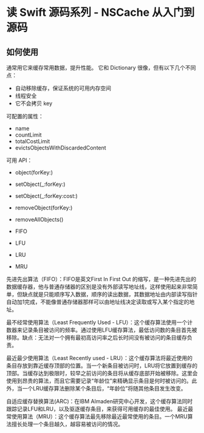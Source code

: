 # 读 Swift 源码系列 - NSCache 从入门到源码

 
 ## 如何使用
 通常用它来缓存常用数据，提升性能。
 它和 Dictionary 很像，但有以下几个不同点：
 * 自动移除缓存，保证系统的可用内存空间
 * 线程安全
 * 它不会拷贝 key
 
 可配置的属性：
 * name
 * countLimit
 * totalCostLimit
 * evictsObjectsWithDiscardedContent
 
 可用 API：
 * object(forKey:)
 * setObject(_:forKey:)
 * setObject(_:forKey:cost:)
 * removeObject(forKey:)
 * removeAllObjects()
 

* FIFO
* LFU 
* LRU 
* MRU 


 先进先出算法（FIFO）：FIFO是英文First In First Out 的缩写，是一种先进先出的数据缓存器，他与普通存储器的区别是没有外部读写地址线，这样使用起来非常简单，但缺点就是只能顺序写入数据，顺序的读出数据，其数据地址由内部读写指针自动加1完成，不能像普通存储器那样可以由地址线决定读取或写入某个指定的地址。
 
 最不经常使用算法（Least Frequently Used  - LFU）：这个缓存算法使用一个计数器来记录条目被访问的频率。通过使用LFU缓存算法，最低访问数的条目首先被移除。缺点：无法对一个拥有最初高访问率之后长时间没有被访问的条目缓存负责。
 
 最近最少使用算法（Least Recently used - LRU）：这个缓存算法将最近使用的条目存放到靠近缓存顶部的位置。当一个新条目被访问时，LRU将它放置到缓存的顶部。当缓存达到极限时，较早之前访问的条目将从缓存底部开始被移除。这里会使用到昂贵的算法，而且它需要记录“年龄位”来精确显示条目是何时被访问的。此外，当一个LRU缓存算法删除某个条目后，“年龄位”将随其他条目发生改变。
 
 自适应缓存替换算法(ARC)：在IBM Almaden研究中心开发，这个缓存算法同时跟踪记录LFU和LRU，以及驱逐缓存条目，来获得可用缓存的最佳使用。
 最近最常使用算法（MRU）：这个缓存算法最先移除最近最常使用的条目。一个MRU算法擅长处理一个条目越久，越容易被访问的情况。
